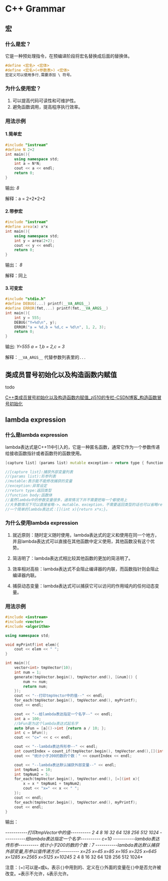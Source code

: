 # C++ Grammar

## 宏

### 什么是宏？

它是一种预处理指令，在预编译阶段将宏名替换成后面的替换体。

```c++
#define <宏名> <宏体>
#define <宏名>(<参数表>) <宏体>
宏定义可以使用多行,需要添加 \ 符号。
```

### 为什么使用宏？

1. 可以提高代码可读性和可维护性。
2. 避免函数调用，提高程序执行效率。

### 用法示例

#### 1.简单宏

```c++
#include "iostream"
#define N 2+2
int main(){
    using namespace std;
    int a = N*N;
    cout << a << endl;
    return 0;
}
```

输出: *8*

解释：a = 2+2*2+2

#### 2.带参宏

```c++
#include "iostream"
#define area(x) x*x
int main(){
    using namespace std;
    int y = area(2+2);
    cout << y << endl;
    return 0;
}
```

输出： *8*

解释：同上

#### 3.可变宏

```c++
#include "stdio.h"
#define DEBUG(...) printf(__VA_ARGS__)
#define ERROR(fmt,...) printf(fmt,__VA_ARGS__)
int main(){
    int y = 555;
    DEBUG("Y=%d\n", y);
    ERROR("a = %d,b = %d,c = %d\n", 1, 2, 3);
    return 0;
}
```

输出:   *Y=555*
			 *a = 1,b = 2,c = 3*

解释：`__VA_ARGS__` 代替参数列表里的`...`

## 类成员冒号初始化以及构造函数内赋值

todo  

 [C++类成员冒号初始化以及构造函数内赋值_zj510的专栏-CSDN博客_构造函数冒号初始化](https://blog.csdn.net/zj510/article/details/8135556)

## lambda expression

### 什么是lambda expression

lambda表达式是C++11中引入的，它是一种匿名函数，通常它作为一个参数传递给接收函数指针或者函数符的函数使用。

```c++
[capture list] (params list) mutable exception-> return type { function body }

//[capture list]:捕获外部变量列表
//(params list):形参列表
//mutable:表示能不能修改捕获的变量
//exception:异常设定
//return type:返回类型
//function body:函数体
//虽然lambda中的参数变量很多，通常情况下并不需要把每一个都使用上
//大多数情况下可以直接省略->、mutable、exception，不需要返回类型的话也可以省略return type。
//一个简单的lambda表达式：[](int x){return x*x;}。
```



### 为什么使用lambda expression

1. 就近原则：随时定义随时使用，lambda表达式的定义和使用在同一个地方，并且lambda表达式可以直接在其他函数中定义使用，其他函数没有这个优势。

2. 简洁明了：lambda表达式相比较其他函数的更加的简洁明了。

3. 效率相对高些：lambda表达式不会阻止编译器的内联，而函数指针则会阻止编译器内联。

4. 捕获动态变量：lambda表达式可以捕获它可以访问的作用域内的任何动态变量。

### 用法示例

  ```c++
  #include <iostream>
  #include <vector>
  #include <algorithm>
  
  using namespace std;
  
  void myPrintf(int elem){
      cout << elem << " ";
  }
  
  int main(){
      vector<int> tmpVector(10);
      int num = 1;
      generate(tmpVector.begin(), tmpVector.end(), [&num]() {
          num += num;
          return num;
      });
      cout << "--打印tmpVector中的值--" << endl;
      for_each(tmpVector.begin(), tmpVector.end(), myPrintf);
      cout << endl;
  
      cout << "--给lambda表达指定一个名字--" << endl;
      int a = 100;
      //bFun是为这个lambda表达式起名字
      auto bFun = [a]()->int {return a / 10; };
      int c = bFun();
      cout << "c=" << c << endl;
  
      cout << "--lambda表达传形参--" << endl;
      int countIndex = count_if(tmpVector.begin(), tmpVector.end(),[](int x) {return x / 200 == 0;});
      cout << "统计小于200的数的个数：" << countIndex << endl;
  
      cout << "--lambda表达默认捕获外部变量--" << endl;
      int tmpNum1 = 10;
      int tmpNum2 = 5;
      for_each(tmpVector.begin(), tmpVector.end(), [=](int x){
          x = x * tmpNum1 + tmpNum2;
          cout << "x=" << x << " ";
      });
      cout << endl;
      for_each(tmpVector.begin(), tmpVector.end(), myPrintf);
      cout << endl;
  }
  
  ```

输出：

*-----------打印tmpVector中的值----------*
*2 4 8 16 32 64 128 256 512 1024* 
*-----------给lambda表达指定一个名字----------*
*c=10*
*-----------lambda表达传形参----------*
*统计小于200的数的个数：7*
*-----------lambda表达默认捕获外部变量,形参以值传递方式----------*
*x=25 x=45 x=85 x=165 x=325 x=645 x=1285 x=2565 x=5125 x=10245* 
2 4 8 16 32 64 128 256 512 1024* 

注意：`[=]`可以是`=`或`&`，表示`{}`中用到的、定义在`{}`外面的变量在`{}`中是否允许被改变。`=`表示不允许，`&`表示允许。


